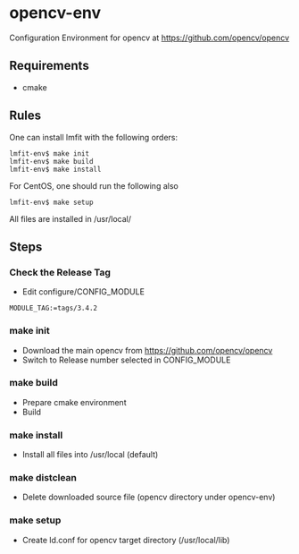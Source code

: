 opencv-env
======
Configuration Environment for opencv  at https://github.com/opencv/opencv


## Requirements
* cmake 

## Rules

One can install lmfit with the following orders:

```
lmfit-env$ make init
lmfit-env$ make build
lmfit-env$ make install
```


For CentOS, one should run the following also

```
lmfit-env$ make setup
```

All files are installed in /usr/local/


## Steps

### Check the Release Tag

* Edit configure/CONFIG_MODULE
```
MODULE_TAG:=tags/3.4.2
```


### make init
* Download the main opencv from  https://github.com/opencv/opencv
* Switch to Release number selected in CONFIG_MODULE


### make build

* Prepare cmake environment
* Build 

### make install
* Install all files into /usr/local (default)

### make distclean
* Delete downloaded source file (opencv directory under opencv-env)

### make setup
* Create ld.conf for opencv target directory (/usr/local/lib)